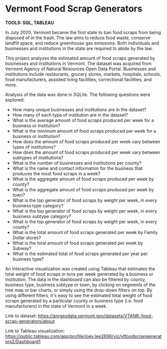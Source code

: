 # Vermont Food Scrap Generators

**TOOLS: SQL, TABLEAU**

In July 2020, Vermont became the first state to ban food scraps from being disposed of in the trash. The law aims to reduce food waste, conserve landfill space, and reduce greenhouse gas emissions. Both individuals and businesses and institutions in the state are required to abide by the law.

This project analyzes the estimated amount of food scraps generated by businesses and institutions in Vermont. The dataset was acquired from Vermont Agency of Natural Resources Open Data Portal. Businesses and institutions include restaurants, grocery stores, markets, hospitals, schools, food manufacturers, assisted living facilities, correctional facilities, and more.

Analysis of the data was done in SQLite. The following questions were explored:

- How many unique businesses and institutions are in the dataset?
- How many of each type of institution are in the dataset?
- What is the average amount of food scraps produced per week for a business or institution?
- What is the minimum amount of food scraps produced per week for a business or institution?
- How does the amount of food scraps produced per week vary between types of institutions?
- How does the amount of food scraps produced per week vary between subtypes of institutions?
- What is the number of businesses and institutions per county?
- What is the name and contact information for the business that produces the most food scraps in a week?
- What is the aggregate amount of food scraps produced per week by county?
- What is the aggregate amount of food scraps produced per week by town?
- What is the top generator of food scraps by weight per week, in every business type category?
- What is the top generator of food scraps by weight per week, in every business subtype category?
- What is the top generator of food scraps by weight per week, in every county?
- What is the total amount of food scraps generated per week by Family Dollar stores?
- What is the total amount of food scraps generated per week by Subway?
- What is the estimated total of food scraps generated per year per business type?

An interactive visualization was created using Tableau that estimates the total weight of food scraps in tons per week generated by a business or institution. The data in the dashboard can also be filtered by county, business type, business subtype or town, by clicking on segments of the tree map or bar charts, or simply using the drop-down filters on top. By using different filters, it's easy to see the estimated total weight of food scraps generated by a particular county or business type (i.e. food manufacturers) in the state of Vermont in a week.

Link to dataset: https://anrgeodata.vermont.gov/datasets/VTANR::food-scrap-generators/about

Link to Tableau visualization: https://public.tableau.com/app/profile/joey.lee2698/viz/vtfoodscrapgenerators2/Dashboard1



